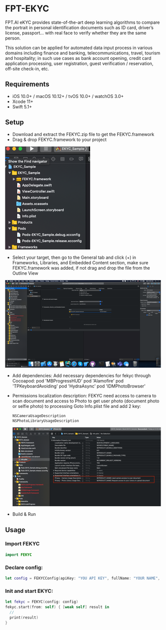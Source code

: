 # FPT-EKYC
FPT.AI eKYC provides state-of-the-art deep learning algorithms to compare the portrait in personal identification documents such as ID card, driver’s license, passport… with real face to verify whether they are the same person.

This solution can be applied for automated data input process in various domains including finance and banking, telecommunications, travel, tourism and hospitality; in such use cases as bank account opening, credit card application processing, user registration, guest verification / reservation, off-site check-in, etc.

## Requirements

- iOS 10.0+ / macOS 10.12+ / tvOS 10.0+ / watchOS 3.0+
- Xcode 11+
- Swift 5.1+

## Setup
- Download and extract the FEKYC.zip file to get the FEKYC.framework 
- Drag & drop FEKYC.framework to your project

![alt text](https://github.com/tuananhcn08a/FPT-EKYC/blob/master/img/Screen%20Shot%202020-08-17%20at%209.15.55%20AM.png)

- Select your target, then go to the General tab and click (+) in Frameworks, Libraries, and Embedded Content section, make sure FEKYC.framework was added, if not drag and drop the file from the Outline View

![alt text](https://github.com/tuananhcn08a/FPT-EKYC/blob/master/img/Screen%20Shot%202020-08-17%20at%209.29.03%20AM.png)

- Add dependencies:
Add necessary dependencies for fekyc through Cocoapod:
  pod 'MBProgressHUD'
  pod 'Alamofire'
  pod 'TPKeyboardAvoiding'
  pod 'HydraAsync'
  pod 'IDMPhotoBrowser'
  
- Permissions localization description:
FEKYC need access to camera to scan document and access to Photo to get user photo (document photo or selfie photo) to processing
Goto Info.plist file and add 2 key:
  ```
  NSCameraUsageDescription
  NSPhotoLibraryUsageDescription
  ```
  ![alt text](https://github.com/tuananhcn08a/FPT-EKYC/blob/master/img/Screen%20Shot%202020-08-17%20at%209.22.17%20AM.png)
  
- Build & Run

## Usage  

### Import FEKYC 

```swift
import FEKYC
```

### Declare config:
```swift
let config = FEKYCConfig(apiKey: "YOU API KEY", fullName: "YOUR NAME", orcType: FEKYCOrcType.photo, orcDocumentType: FEKYCOrcDocumentType.idCard)
```

### Init and start EKYC:
```swift
let fekyc = FEKYC(config: config)
fekyc.start(from: self) { [weak self] result in
  // 
  print(result)
}
```
